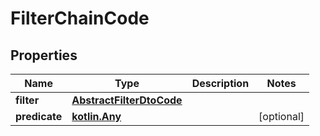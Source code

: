
# FilterChainCode

## Properties
Name | Type | Description | Notes
------------ | ------------- | ------------- | -------------
**filter** | [**AbstractFilterDtoCode**](AbstractFilterDtoCode.md) |  | 
**predicate** | [**kotlin.Any**](.md) |  |  [optional]



